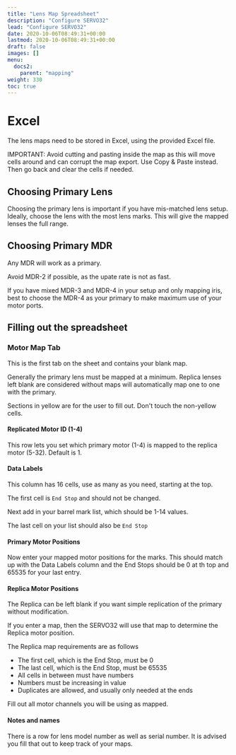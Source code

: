 ```yaml
---
title: "Lens Map Spreadsheet"
description: "Configure SERVO32"
lead: "Configure SERVO32"
date: 2020-10-06T08:49:31+00:00
lastmod: 2020-10-06T08:49:31+00:00
draft: false
images: []
menu:
  docs2:
    parent: "mapping"
weight: 330
toc: true
---
```


# Excel
The lens maps need to be stored in Excel, using the provided Excel file.

IMPORTANT: Avoid cutting and pasting inside the map as this will move cells around and can corrupt the map export. Use Copy & Paste instead. Then go back and clear the cells if needed.

## Choosing Primary Lens
Choosing the primary lens is important if you have mis-matched lens setup. Ideally, choose the lens with the most lens marks. This will give the mapped lenses the full range.

## Choosing Primary MDR
Any MDR will work as a primary.

Avoid MDR-2 if possible, as the upate rate is not as fast.

If you have mixed MDR-3 and MDR-4 in your setup and only mapping iris, best to choose the MDR-4 as your primary to make maximum use of your motor ports.

## Filling out the spreadsheet

### Motor Map Tab
This is the first tab on the sheet and contains your blank map.

Generally the primary lens must be mapped at a minimum. Replica lenses left blank are considered without maps will automatically map one to one with the primary.

Sections in yellow are for the user to fill out. Don't touch the non-yellow cells.

#### Replicated Motor ID (1-4)
This row lets you set which primary motor (1-4) is mapped to the replica motor (5-32). Default is 1.

#### Data Labels
This column has 16 cells, use as many as you need, starting at the top.

The first cell is `End Stop` and should not be changed.

Next add in your barrel mark list, which should be 1-14 values.

The last cell on your list should also be `End Stop`

#### Primary Motor Positions
Now enter your mapped motor positions for the marks. This should match up with the Data Labels column and the End Stops should be 0 at th top and 65535 for your last entry.

#### Replica Motor Positions
The Replica can be left blank if you want simple replication of the primary without modification.

If you enter a map, then the SERVO32 will use that map to determine the Replica motor position.

The Replica map requirements are as follows
- The first cell, which is the End Stop, must be 0
- The last cell, which is the End Stop, must be 65535
- All cells in between must have numbers
- Numbers must be increasing in value
- Duplicates are allowed, and usually only needed at the ends

Fill out all motor channels you will be using as mapped.

#### Notes and names
There is a row for lens model number as well as serial number. It is advised you fill that out to keep track of your maps.